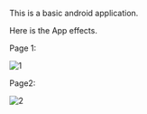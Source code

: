 This is a basic android application.

Here is the App effects.

Page 1: 

![1](https://github.com/mariazhou668899/mobile_Homework1/assets/121517781/2c90e3dc-04a2-4f4b-b0f1-7f7cbe1cf99c)

Page2: 

![2](https://github.com/mariazhou668899/mobile_Homework1/assets/121517781/2856987c-9984-4199-9820-6b1116388085)

